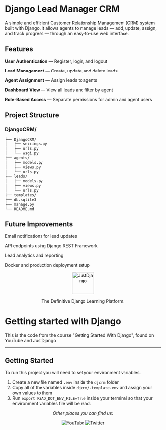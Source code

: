 # Django Lead Manager CRM

A simple and efficient Customer Relationship Management (CRM) system built with Django.
It allows agents to manage leads — add, update, assign, and track progress — through an easy-to-use web interface.
##  Features
 **User Authentication** — Register, login, and logout

 **Lead Management** — Create, update, and delete leads

 **Agent Assignment** — Assign leads to agents

 **Dashboard View** — View all leads and filter by agent

 **Role-Based Access** — Separate permissions for admin and agent users
## Project Structure
### DjangoCRM/
```bash
├── DjangoCRM/
│   ├── settings.py
│   ├── urls.py
│   └── wsgi.py
├── agents/
│   ├── models.py
│   ├── views.py
│   └── urls.py
├── leads/
│   ├── models.py
│   ├── views.py
│   └── urls.py
├── templates/
├── db.sqlite3
├── manage.py
└── README.md
```

## Future Improvements

 Email notifications for lead updates

 API endpoints using Django REST Framework

 Lead analytics and reporting

 Docker and production deployment setup
 
<p align="center">
  <p align="center">
    <a href="https://justdjango.com/?utm_source=github&utm_medium=logo" target="_blank">
      <img src="https://assets.justdjango.com/static/branding/logo.svg" alt="JustDjango" height="72">
    </a>
  </p>
  <p align="center">
    The Definitive Django Learning Platform.
  </p>
</p>

# Getting started with Django

This is the code from the course "Getting Started With Django", found on YouTube and JustDjango

---

## Getting Started

To run this project you will need to set your environment variables.

1. Create a new file named `.env` inside the `djcrm` folder
2. Copy all of the variables inside `djcrm/.template.env` and assign your own values to them
3. Run `export READ_DOT_ENV_FILE=True` inside your terminal so that your environment variables file will be read.

<div align="center">
<i>Other places you can find us:</i><br>

<a href="https://www.youtube.com/channel/UCRM1gWNTDx0SHIqUJygD-kQ" target="_blank"><img src="https://img.shields.io/badge/YouTube-%23E4405F.svg?&style=flat-square&logo=youtube&logoColor=white" alt="YouTube"></a>
<a href="https://www.twitter.com/justdjangocode" target="_blank"><img src="https://img.shields.io/badge/Twitter-%231877F2.svg?&style=flat-square&logo=twitter&logoColor=white" alt="Twitter"></a>

</div>

